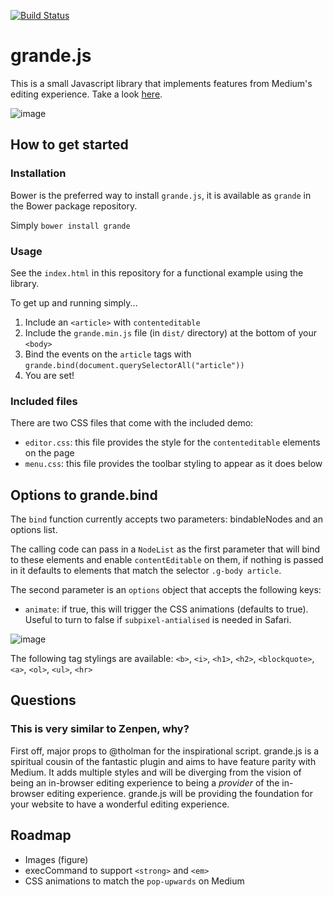 [![Build Status](https://travis-ci.org/mduvall/grande.js.png)](https://travis-ci.org/mduvall/grande.js)

grande.js
=========

This is a small Javascript library that implements features from Medium's editing experience. Take a look [here](http://mattduvall.com/grande.js/).

![image](http://f.cl.ly/items/0G280f2t1s123H3k3O2z/Screen%20Shot%202013-08-31%20at%203.08.44%20PM.png)

How to get started
------------------

### Installation
Bower is the preferred way to install `grande.js`, it is available as `grande` in the Bower package repository.

Simply `bower install grande`

### Usage

See the `index.html` in this repository for a functional example using the library.

To get up and running simply...

1. Include an `<article>` with `contenteditable`
2. Include the `grande.min.js` file (in `dist/` directory) at the bottom of your `<body>`
3. Bind the events on the `article` tags with `grande.bind(document.querySelectorAll("article"))`
4. You are set!

### Included files

There are two CSS files that come with the included demo:

- `editor.css`: this file provides the style for the `contenteditable` elements on the page
- `menu.css`: this file provides the toolbar styling to appear as it does below

## Options to grande.bind

The `bind` function currently accepts two parameters: bindableNodes and an options list.

The calling code can pass in a `NodeList` as the first parameter that will bind to these elements and enable `contentEditable` on them, if nothing is passed in it defaults to elements that match the selector `.g-body article`.

The second parameter is an `options` object that accepts the following keys:

- `animate`: if true, this will trigger the CSS animations (defaults to true). Useful to turn to false if `subpixel-antialised` is needed in Safari.

![image](http://f.cl.ly/items/0O1M1R1g2w1P213C0S3Z/Screen%20Shot%202013-08-21%20at%2011.53.55%20PM.png)

The following tag stylings are available: `<b>`, `<i>`, `<h1>`, `<h2>`, `<blockquote>`, `<a>`, `<ol>`, `<ul>`, `<hr>`

Questions
---------
### This is very similar to Zenpen, why?
First off, major props to @tholman for the inspirational script. grande.js is a spiritual cousin of the fantastic plugin and aims to have feature parity with Medium. It adds multiple styles and will be diverging from the vision of being an in-browser editing experience to being a *provider* of the in-browser editing experience. grande.js will be providing the foundation for your website to have a wonderful editing experience.

Roadmap
-------
- Images (figure)
- execCommand to support `<strong>` and `<em>`
- CSS animations to match the `pop-upwards` on Medium
